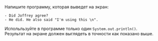 Напишите программу, которая выведет на экран:

```
- Did Joffrey agree?
- He did. He also said "I'm using this \n".
```

Испольльзуйте в программе только один ```System.out.println()```. Результат на экране должен выглядеть в точности как показано выше.